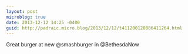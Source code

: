 ```yaml
---
layout: post
microblog: true
date: 2013-12-12 14:25 -0400
guid: http://padraic.micro.blog/2013/12/12/t411200120886411264.html
---
```

Great burger at new @smashburger in @BethesdaNow
